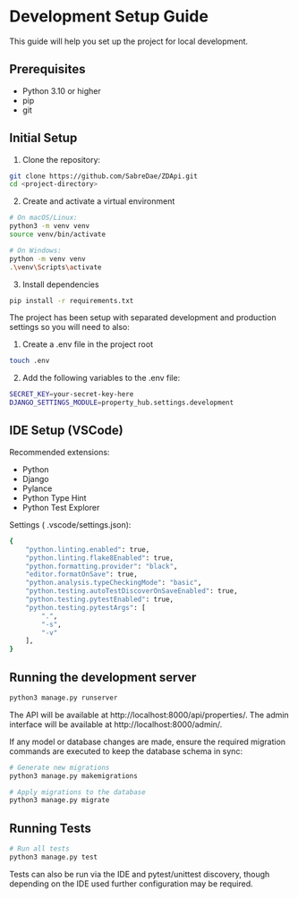 # Development Setup Guide

This guide will help you set up the project for local development.

## Prerequisites

- Python 3.10 or higher
- pip
- git

## Initial Setup

1. Clone the repository:

```bash
git clone https://github.com/SabreDae/ZDApi.git
cd <project-directory>
```

2. Create and activate a virtual environment

```bash
# On macOS/Linux:
python3 -m venv venv
source venv/bin/activate

# On Windows:
python -m venv venv
.\venv\Scripts\activate
```

3. Install dependencies

```bash
pip install -r requirements.txt
```

The project has been setup with separated development and production settings so you will need to also:

1. Create a .env file in the project root

```bash
touch .env
```

2. Add the following variables to the .env file:

```bash
SECRET_KEY=your-secret-key-here
DJANGO_SETTINGS_MODULE=property_hub.settings.development
```

## IDE Setup (VSCode)

Recommended extensions:

- Python
- Django
- Pylance
- Python Type Hint
- Python Test Explorer

Settings ( .vscode/settings.json):

```bash
{
    "python.linting.enabled": true,
    "python.linting.flake8Enabled": true,
    "python.formatting.provider": "black",
    "editor.formatOnSave": true,
    "python.analysis.typeCheckingMode": "basic",
    "python.testing.autoTestDiscoverOnSaveEnabled": true,
    "python.testing.pytestEnabled": true,
    "python.testing.pytestArgs": [
        ".",
        "-s",
        "-v"
    ],
}
```

## Running the development server

```bash
python3 manage.py runserver
```

The API will be available at http://localhost:8000/api/properties/.
The admin interface will be available at http://localhost:8000/admin/.

If any model or database changes are made, ensure the required migration commands are executed to keep the database schema in sync:

```bash
# Generate new migrations
python3 manage.py makemigrations

# Apply migrations to the database
python3 manage.py migrate
```

## Running Tests

```bash
# Run all tests
python3 manage.py test
```

Tests can also be run via the IDE and pytest/unittest discovery, though depending on the IDE used further configuration may be required.
